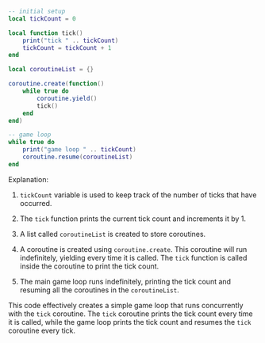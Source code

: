 ```lua
-- initial setup
local tickCount = 0

local function tick()
    print("tick " .. tickCount)
    tickCount = tickCount + 1
end

local coroutineList = {}

coroutine.create(function()
    while true do
        coroutine.yield()
        tick()
    end
end)

-- game loop
while true do
    print("game loop " .. tickCount)
    coroutine.resume(coroutineList)
end
```

Explanation:

1. `tickCount` variable is used to keep track of the number of ticks that have occurred.

2. The `tick` function prints the current tick count and increments it by 1.

3. A list called `coroutineList` is created to store coroutines.

4. A coroutine is created using `coroutine.create`. This coroutine will run indefinitely, yielding every time it is called. The `tick` function is called inside the coroutine to print the tick count.

5. The main game loop runs indefinitely, printing the tick count and resuming all the coroutines in the `coroutineList`.

This code effectively creates a simple game loop that runs concurrently with the `tick` coroutine. The `tick` coroutine prints the tick count every time it is called, while the game loop prints the tick count and resumes the `tick` coroutine every tick.